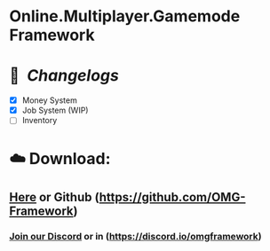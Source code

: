 # Online.Multiplayer.Gamemode Framework

# :memo:  ***Changelogs***

- [x] Money System
- [x] Job System (WIP)
- [ ] Inventory

# :cloud: **Download:**

## [Here](https://github.com/OMG-Framework) or Github (https://github.com/OMG-Framework)
### [Join our Discord](https://discord.gg/84ND2UQ) or in (https://discord.io/omgframework)
